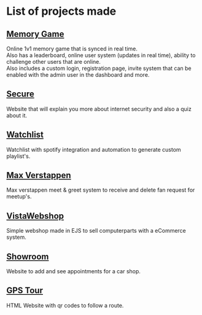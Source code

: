 # List of projects made

## [Memory Game](https://github.com/VistaProjects/Memory-Game)
Online 1v1 memory game that is synced in real time.  
Also has a leaderboard, online user system (updates in real time), ability to challenge other users that are online.  
Also includes a custom login, registration page, invite system that can be enabled with the admin user in the dashboard and more.

## [Secure](https://github.com/VistaProjects/Secure)
Website that will explain you more about internet security and also a quiz about it.

## [Watchlist](https://github.com/VistaProjects/Watchlist)
Watchlist with spotify integration and automation to generate custom playlist's.

## [Max Verstappen](https://github.com/VistaProjects/Max-Verstappen)
Max verstappen meet & greet system to receive and delete fan request for meetup's.

## [VistaWebshop](https://github.com/VistaProjects/VistaWebshop)
Simple webshop made in EJS to sell computerparts with a eCommerce system.

## [Showroom](https://github.com/VistaProjects/Showroom)
Website to add and see appointments for a car shop.

## [GPS Tour](https://github.com/VistaProjects/GPS-Tour)
HTML Website with qr codes to follow a route.
